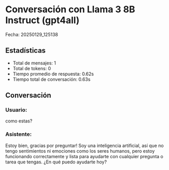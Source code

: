 # Conversación con Llama 3 8B Instruct (gpt4all)
Fecha: 20250129_125138

## Estadísticas
- Total de mensajes: 1
- Total de tokens: 0
- Tiempo promedio de respuesta: 0.62s
- Tiempo total de conversación: 0.63s

## Conversación
### Usuario:
como estas?

### Asistente:
Estoy bien, gracias por preguntar! Soy una inteligencia artificial, así que no tengo sentimientos ni emociones como los seres humanos, pero estoy funcionando correctamente y lista para ayudarte con cualquier pregunta o tarea que tengas. ¿En qué puedo ayudarte hoy?
